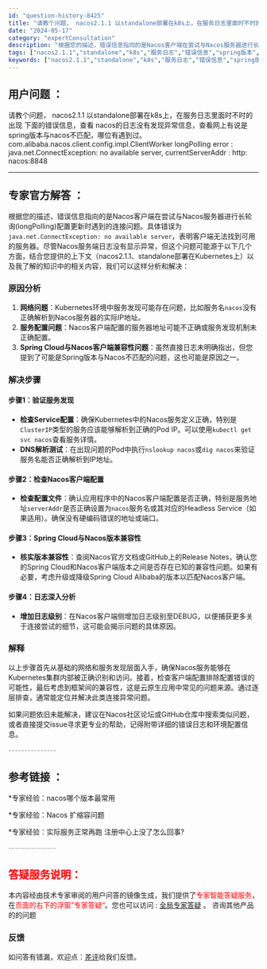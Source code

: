 ```yaml
---
id: "question-history-8425"
title: "请教个问题， nacos2.1.1 以standalone部署在k8s上，在服务日志里面时不时的出现 下面"
date: "2024-05-17"
category: "expertConsultation"
description: "根据您的描述，错误信息指向的是Nacos客户端在尝试与Nacos服务器进行长轮询(longPolling)配置更新时遇到的连接问题。具体错误为`java.net.ConnectException: no available server`，表明客户端无法找到可用的服务器。尽管Nacos服务端日志没有"
tags: ["nacos2.1.1","standalone","k8s","服务日志","错误信息","spring版本","nacos不匹配","ClientWorker","longPolling","java.net.ConnectException","no available server","currentServerAddr","http: nacos:8848"]
keywords: ["nacos2.1.1","standalone","k8s","服务日志","错误信息","spring版本","nacos不匹配","ClientWorker","longPolling","java.net.ConnectException","no available server","currentServerAddr","http: nacos:8848"]
---
```


## 用户问题 ： 
 请教个问题， nacos2.1.1 以standalone部署在k8s上，在服务日志里面时不时的出现 下面的错误信息，查看 nacos的日志没有发现异常信息，查看网上有说是spring版本与nacos不匹配，哪位有遇到过。com.alibaba.nacos.client.config.impl.ClientWorker longPolling error : java.net.ConnectException: no available server, currentServerAddr : http: nacos:8848  

---------------
## 专家官方解答 ：

根据您的描述，错误信息指向的是Nacos客户端在尝试与Nacos服务器进行长轮询(longPolling)配置更新时遇到的连接问题。具体错误为`java.net.ConnectException: no available server`，表明客户端无法找到可用的服务器。尽管Nacos服务端日志没有显示异常，但这个问题可能源于以下几个方面，结合您提供的上下文（nacos2.1.1、standalone部署在Kubernetes上）以及我了解的知识中的相关内容，我们可以这样分析和解决：

### 原因分析
1. **网络问题**：Kubernetes环境中服务发现可能存在问题，比如服务名`nacos`没有正确解析到Nacos服务器的实际IP地址。
2. **服务配置问题**：Nacos客户端配置的服务器地址可能不正确或服务发现机制未正确配置。
3. **Spring Cloud与Nacos客户端兼容性问题**：虽然直接日志未明确指出，但您提到了可能是Spring版本与Nacos不匹配的问题，这也可能是原因之一。

### 解决步骤
#### 步骤1：验证服务发现
- **检查Service配置**：确保Kubernetes中的Nacos服务定义正确，特别是`ClusterIP`类型的服务应该能够解析到正确的Pod IP。可以使用`kubectl get svc nacos`查看服务详情。
- **DNS解析测试**：在出现问题的Pod中执行`nslookup nacos`或`dig nacos`来验证服务名能否正确解析到IP地址。

#### 步骤2：检查Nacos客户端配置
- **检查配置文件**：确认应用程序中的Nacos客户端配置是否正确，特别是服务地址`serverAddr`是否正确设置为`nacos`服务名或其对应的Headless Service（如果适用）。确保没有硬编码错误的地址或端口。
  
#### 步骤3：Spring Cloud与Nacos版本兼容性
- **核实版本兼容性**：查阅Nacos官方文档或GitHub上的Release Notes，确认您的Spring Cloud和Nacos客户端版本之间是否存在已知的兼容性问题。如果有必要，考虑升级或降级Spring Cloud Alibaba的版本以匹配Nacos客户端。

#### 步骤4：日志深入分析
- **增加日志级别**：在Nacos客户端侧增加日志级别至DEBUG，以便捕获更多关于连接尝试的细节，这可能会揭示问题的具体原因。

### 解释
以上步骤首先从基础的网络和服务发现层面入手，确保Nacos服务能够在Kubernetes集群内部被正确识别和访问。接着，检查客户端配置排除配置错误的可能性，最后考虑到框架间的兼容性，这是云原生应用中常见的问题来源。通过逐层排查，通常能定位并解决此类连接异常问题。

如果问题依旧未能解决，建议在Nacos社区论坛或GitHub仓库中搜索类似问题，或者直接提交issue寻求更专业的帮助，记得附带详细的错误日志和环境配置信息。


<font color="#949494">---------------</font> 


## 参考链接 ：

*专家经验：nacos哪个版本最常用 
 
 *专家经验：Nacos 扩缩容问题 
 
 *专家经验：实际服务正常再跑 注册中心上没了怎么回事? 


 <font color="#949494">---------------</font> 
 


## <font color="#FF0000">答疑服务说明：</font> 

本内容经由技术专家审阅的用户问答的镜像生成，我们提供了<font color="#FF0000">专家智能答疑服务</font>，在<font color="#FF0000">页面的右下的浮窗”专家答疑“</font>。您也可以访问 : [全局专家答疑](https://answer.opensource.alibaba.com/docs/intro) 。 咨询其他产品的的问题

### 反馈
如问答有错漏，欢迎点：[差评](https://ai.nacos.io/user/feedbackByEnhancerGradePOJOID?enhancerGradePOJOId=13646)给我们反馈。
